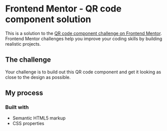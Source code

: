 # Frontend Mentor - QR code component solution

This is a solution to the [QR code component challenge on Frontend Mentor](https://www.frontendmentor.io/challenges/qr-code-component-iux_sIO_H). Frontend Mentor challenges help you improve your coding skills by building realistic projects. 

## The challenge

Your challenge is to build out this QR code component and get it looking as close to the design as possible.

## My process

### Built with

- Semantic HTML5 markup
- CSS properties
